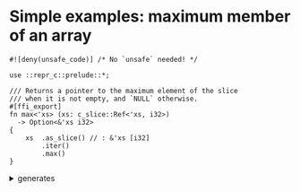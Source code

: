 # Simple examples: maximum member of an array

```rust,noplaypen
#![deny(unsafe_code)] /* No `unsafe` needed! */

use ::repr_c::prelude::*;

/// Returns a pointer to the maximum element of the slice
/// when it is not empty, and `NULL` otherwise.
#[ffi_export]
fn max<'xs> (xs: c_slice::Ref<'xs, i32>)
  -> Option<&'xs i32>
{
    xs  .as_slice() // : &'xs [i32]
        .iter()
        .max()
}
```

<details><summary>generates</summary>
something along the lines of:

```C
#include <stddef.h>
#include <stdint.h>

typedef struct slice_ref_int32 {
    /* \brief
     * Pointer to the first element (if any).
     *
     * \remark Cannot be NULL.
     */
    int32_t const * ptr;

    /* \brief
     * Number of elements.
     */
    size_t len;
} slice_ref_int32_t;

/* \brief
 * Returns a pointer to the maximum element of the slice
 * when it is not empty, and `NULL` otherwise.
 */
int32_t const * max (
    slice_ref_int32_t xs);
```

</details>
